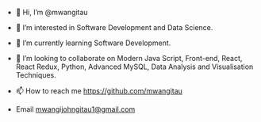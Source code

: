 - 👋 Hi, I’m @mwangitau
- 👀 I’m interested in Software Development and Data Science.
- 🌱 I’m currently learning Software Development.
- 💞️ I’m looking to collaborate on Modern Java Script, Front-end, React, React Redux, Python, Advanced MySQL, Data Analysis and Visualisation Techniques.
 
- 📫 How to reach me https://github.com/mwangitau
- Email mwangijohngitau1@gmail.com
<!---
mwangitau/mwangitau is a ✨ special ✨ repository because its `README.md` (this file) appears on your GitHub profile.
You can click the Preview link to take a look at your changes.
--->
